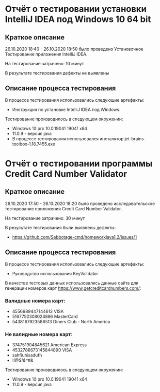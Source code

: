 # Отчёт о тестировании установки IntelliJ IDEA под Windows 10 64 bit

## Краткое описание

26.10.2020 18:40 - 26.10.2020 18:50 было проведено Установочное Тестирование приложения IntelliJ IDEA.

На тестирование затрачено: 10 минут

В результате тестирования дефекты не выявлены

## Описание процесса тестирования

В процессе тестирования использовались следующие артефакты:

* Инструкция по установке IntelliJ IDEA под Windows.

Тестирование производилось в следующем окружении:

* Windows 10 pro 10.0.19041 19041 x64 
* 11.0.9 - версия java
* В процессе тестирования использовался инсталятор jet-brains-toolbox-1.18.7455.exe

# Отчёт о тестировании программы Credit Card Number Validator

## Краткое описание

26.10.2020 17:50 - 26.10.2020 18:20 было проведено исследовательское тестирование приложения Credit Card Number Validator.

На тестирование затрачено: 30 минут

В результате тестирования были выявлены дефекты:

* https://github.com/Sabbotage-cmd/homeworkjava1.2/issues/1
 
## Описание процесса тестирования

В процессе тестирования использовались следующие артефакты:

* Руководство использования KeyValidator

В качестве тестовых данных использовались данные сайта для генерации номеров карт https://www.getcreditcardnumbers.com/:

### Валидные номера карт:

* 4556989447144613 VISA
* 5167750308024866 MasterCard
* 5438167923586513 Diners Club - North America

### Не валидные номера карт:

* 374751904845621 American Express
* 4532788673145844890 VISA
* sahfiuhisadufh
* !!@$*!&^#&*

Тестирование производилось в следующем окружении:

* Windows 10 pro 10.0.19041 19041 x64 
* 11.0.9 - версия java